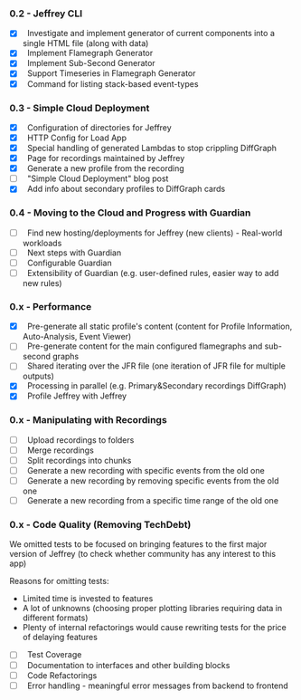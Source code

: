 ### 0.2 - Jeffrey CLI

- [x] &nbsp; Investigate and implement generator of current components into a single HTML file (along with data)
- [x] &nbsp; Implement Flamegraph Generator
- [x] &nbsp; Implement Sub-Second Generator
- [x] &nbsp; Support Timeseries in Flamegraph Generator 
- [x] &nbsp; Command for listing stack-based event-types

### 0.3 - Simple Cloud Deployment

- [x] &nbsp; Configuration of directories for Jeffrey 
- [x] &nbsp; HTTP Config for Load App
- [x] &nbsp; Special handling of generated Lambdas to stop crippling DiffGraph
- [x] &nbsp; Page for recordings maintained by Jeffrey
- [x] &nbsp; Generate a new profile from the recording
- [ ] &nbsp; "Simple Cloud Deployment" blog post
- [x] &nbsp; Add info about secondary profiles to DiffGraph cards

### 0.4 - Moving to the Cloud and Progress with Guardian

- [ ] &nbsp; Find new hosting/deployments for Jeffrey (new clients) - Real-world workloads
- [ ] &nbsp; Next steps with Guardian
- [ ] &nbsp; Configurable Guardian
- [ ] &nbsp; Extensibility of Guardian (e.g. user-defined rules, easier way to add new rules)

### 0.x - Performance

- [x] &nbsp; Pre-generate all static profile's content (content for Profile Information, Auto-Analysis, Event Viewer)
- [ ] &nbsp; Pre-generate content for the main configured flamegraphs and sub-second graphs
- [ ] &nbsp; Shared iterating over the JFR file (one iteration of JFR file for multiple outputs)
- [x] &nbsp; Processing in parallel (e.g. Primary&Secondary recordings DiffGraph)
- [x] &nbsp; Profile Jeffrey with Jeffrey

### 0.x - Manipulating with Recordings

- [ ] &nbsp; Upload recordings to folders
- [ ] &nbsp; Merge recordings
- [ ] &nbsp; Split recordings into chunks
- [ ] &nbsp; Generate a new recording with specific events from the old one
- [ ] &nbsp; Generate a new recording by removing specific events from the old one
- [ ] &nbsp; Generate a new recording from a specific time range of the old one

### 0.x - Code Quality (Removing TechDebt)

We omitted tests to be focused on bringing features to the first major version of Jeffrey (to check whether community has any interest to this app)

Reasons for omitting tests:

- Limited time is invested to features
- A lot of unknowns (choosing proper plotting libraries requiring data in different formats)
- Plenty of internal refactorings would cause rewriting tests for the price of delaying features

- [ ] &nbsp; Test Coverage
- [ ] &nbsp; Documentation to interfaces and other building blocks
- [ ] &nbsp; Code Refactorings
- [ ] &nbsp; Error handling - meaningful error messages from backend to frontend

